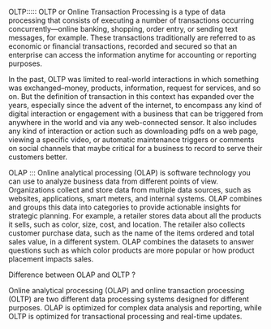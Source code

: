 OLTP:::::
OLTP or Online Transaction Processing is a type of data processing that consists of executing a number of transactions occurring concurrently—online banking, shopping, order entry, or sending text messages, for example. These transactions traditionally are referred to as economic or financial transactions, recorded and secured so that an enterprise can access the information anytime for accounting or reporting purposes.

In the past, OLTP was limited to real-world interactions in which something was exchanged–money, products, information, request for services, and so on. But the definition of transaction in this context has expanded over the years, especially since the advent of the internet, to encompass any kind of digital interaction or engagement with a business that can be triggered from anywhere in the world and via any web-connected sensor. It also includes any kind of interaction or action such as downloading pdfs on a web page, viewing a specific video, or automatic maintenance triggers or comments on social channels that maybe critical for a business to record to serve their customers better.

OLAP :::
Online analytical processing (OLAP) is software technology you can use to analyze business data from different points of view. Organizations collect and store data from multiple data sources, such as websites, applications, smart meters, and internal systems. OLAP combines and groups this data into categories to provide actionable insights for strategic planning. For example, a retailer stores data about all the products it sells, such as color, size, cost, and location. The retailer also collects customer purchase data, such as the name of the items ordered and total sales value, in a different system. OLAP combines the datasets to answer questions such as which color products are more popular or how product placement impacts sales.

Difference between OLAP and OLTP ?

Online analytical processing (OLAP) and online transaction processing (OLTP) are two different data processing systems designed for different purposes. 
OLAP is optimized for complex data analysis and reporting,
while OLTP is optimized for transactional processing and real-time updates.
